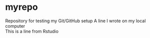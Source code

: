 # myrepo
Repository for testing my Git/GitHub setup
A line I wrote on my local computer  
This is a line from Rstudio
